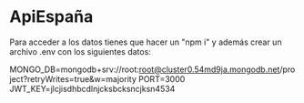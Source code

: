 # ApiEspaña
Para acceder a los datos tienes que hacer un "npm i" y además crear un archivo .env con los siguientes datos:

MONGO_DB=mongodb+srv://root:root@cluster0.54md9ja.mongodb.net/project?retryWrites=true&w=majority
PORT=3000
JWT_KEY=jlcjisdhbcdlnjcksbcksncjksn4534
